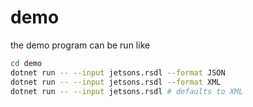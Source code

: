 # demo

the demo program can be run like

```sh
cd demo
dotnet run -- --input jetsons.rsdl --format JSON
dotnet run -- --input jetsons.rsdl --format XML
dotnet run -- --input jetsons.rsdl # defaults to XML
```
